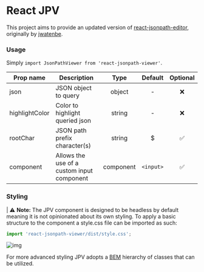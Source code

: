# React JPV

This project aims to provide an updated version of [react-jsonpath-editor](https://www.npmjs.com/package/react-jsonpath-editor), originally by [jwatenbe](https://www.npmjs.com/package/react-jsonpath-editor).

### Usage

Simply `import JsonPathViewer from 'react-jsonpath-viewer'`.

| Prop name      | Description                                |   Type    |  Default  | Optional |
| -------------- | ------------------------------------------ | :-------: | :-------: | :------: |
| json           | JSON object to query                       |  object   |     -     |    ❌    |
| highlightColor | Color to highlight queried json            |  string   |     -     |    ❌    |
| rootChar       | JSON path prefix character(s)              |  string   |     $     |    ✅    |
| component      | Allows the use of a custom input component | component | `<input>` |    ✅    |

### Styling

| ⚠️ **Note:** The JPV component is designed to be headless by default meaning it is not opinionated about its own styling. To apply a basic structure to the component a style.css file can be imported as such:

```js
import 'react-jsonpath-viewer/dist/style.css';
```

![img](https://i.imgur.com/jIz1L9f.png)

For more advanced styling JPV adopts a [BEM](https://getbem.com/) hierarchy of classes that can be utilized.
